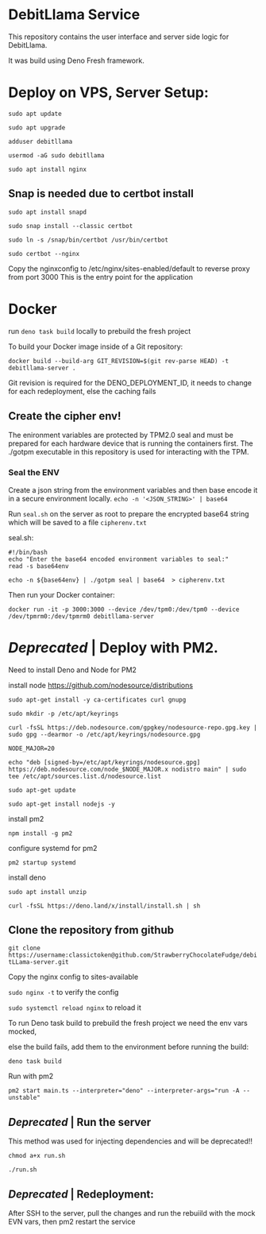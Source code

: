 # DebitLlama Service

This repository contains the user interface and server side logic for
DebitLlama.

It was build using Deno Fresh framework.

# Deploy on VPS, Server Setup:

`sudo apt update`

`sudo apt upgrade`

`adduser debitllama`

`usermod -aG sudo debitllama`

`sudo apt install nginx`

## Snap is needed due to certbot install

`sudo apt install snapd`

`sudo snap install --classic certbot`

`sudo ln -s /snap/bin/certbot /usr/bin/certbot`

`sudo certbot --nginx`

Copy the nginxconfig to /etc/nginx/sites-enabled/default to reverse proxy from
port 3000 This is the entry point for the application

# Docker

run `deno task build` locally to prebuild the fresh project

To build your Docker image inside of a Git repository:

`docker build --build-arg GIT_REVISION=$(git rev-parse HEAD) -t debitllama-server .`

Git revision is required for the DENO_DEPLOYMENT_ID, it needs to change for each
redeployment, else the caching fails

## Create the cipher env!

The enironment variables are protected by TPM2.0 seal and must be prepared for
each hardware device that is running the containers first. The ./gotpm
executable in this repository is used for interacting with the TPM.

### Seal the ENV

Create a json string from the environment variables and then base encode it in a
secure environment locally. `echo -n '<JSON_STRING>' | base64`

Run `seal.sh` on the server as root to prepare the encrypted base64 string which will
be saved to a file `cipherenv.txt`

seal.sh:
```
#!/bin/bash
echo "Enter the base64 encoded environment variables to seal:"
read -s base64env

echo -n ${base64env} | ./gotpm seal | base64  > cipherenv.txt
```

Then run your Docker container:

`docker run -it -p 3000:3000 --device /dev/tpm0:/dev/tpm0 --device /dev/tpmrm0:/dev/tpmrm0 debitllama-server`

# *Deprecated* | Deploy with PM2. 
Need to install Deno and Node for PM2

install node https://github.com/nodesource/distributions

`sudo apt-get install -y ca-certificates curl gnupg`

`sudo mkdir -p /etc/apt/keyrings`

`curl -fsSL https://deb.nodesource.com/gpgkey/nodesource-repo.gpg.key | sudo gpg --dearmor -o /etc/apt/keyrings/nodesource.gpg`

`NODE_MAJOR=20`

`echo "deb [signed-by=/etc/apt/keyrings/nodesource.gpg] https://deb.nodesource.com/node_$NODE_MAJOR.x nodistro main" | sudo tee /etc/apt/sources.list.d/nodesource.list`

`sudo apt-get update`

`sudo apt-get install nodejs -y`

install pm2

`npm install -g pm2`

configure systemd for pm2

`pm2 startup systemd`

install deno

`sudo apt install unzip`

`curl -fsSL https://deno.land/x/install/install.sh | sh`

## Clone the repository from github

`git clone https://username:classictoken@github.com/StrawberryChocolateFudge/debitLLama-server.git`

Copy the nginx config to sites-available

`sudo nginx -t` to verify the config

`sudo systemctl reload nginx` to reload it

To run Deno task build to prebuild the fresh project we need the env vars
mocked,

else the build fails, add them to the environment before running the build:

`deno task build`

Run with pm2

`pm2 start main.ts --interpreter="deno" --interpreter-args="run -A --unstable"`

## *Deprecated* | Run the server

This method was used for injecting dependencies and will be deprecated!!

`chmod a+x run.sh`

`./run.sh`

## *Deprecated* | Redeployment:

After SSH to the server, pull the changes and run the rebuiild with the mock EVN
vars, then pm2 restart the service
